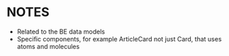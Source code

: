 # NOTES

- Related to the BE data models
- Specific components, for example ArticleCard not just Card, that uses atoms and molecules

